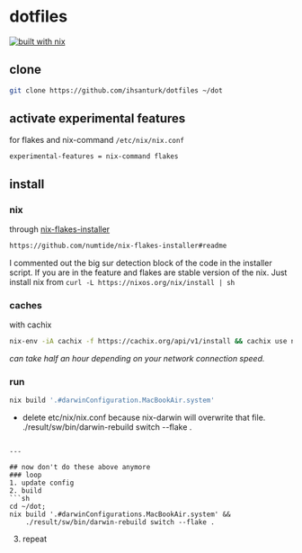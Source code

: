# dotfiles
[![built with nix](https://builtwithnix.org/badge.svg)](https://builtwithnix.org)

## clone
```sh
git clone https://github.com/ihsanturk/dotfiles ~/dot
```

## activate experimental features
for flakes and nix-command
`/etc/nix/nix.conf`
```
experimental-features = nix-command flakes
```

## install
### nix
through [nix-flakes-installer](https://github.com/numtide/nix-flakes-installer/releases/tag/nix-2.4pre20210126_f15f0b8)
```sh
https://github.com/numtide/nix-flakes-installer#readme
```
I commented out the big sur detection block of the code in the installer script. If you are in the feature and flakes are stable version of the nix. Just install nix from `curl -L https://nixos.org/nix/install | sh`

### caches
with cachix
```sh
nix-env -iA cachix -f https://cachix.org/api/v1/install && cachix use nix-community
```
*can take half an hour depending on your network connection speed.*

### run
```sh
nix build '.#darwinConfiguration.MacBookAir.system'
```
- delete etc/nix/nix.conf because nix-darwin will overwrite that file.
./result/sw/bin/darwin-rebuild switch --flake .
```

---

## now don't do these above anymore
### loop
1. update config
2. build
```sh
cd ~/dot;
nix build '.#darwinConfigurations.MacBookAir.system' &&
	./result/sw/bin/darwin-rebuild switch --flake .
```
3. repeat
